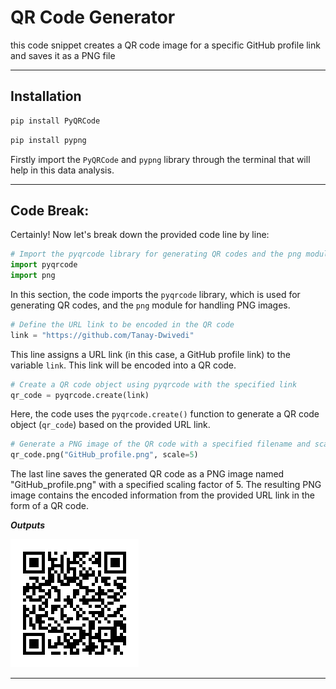 # QR Code Generator

this code snippet creates a QR code image for a specific GitHub profile link and saves it as a PNG file

-----

## Installation

```python
pip install PyQRCode
```
```python
pip install pypng
```
Firstly import the `PyQRCode` and `pypng` library through the terminal that will help in this data analysis.

-----

## Code Break:

Certainly! Now let's break down the provided code line by line:

```python
# Import the pyqrcode library for generating QR codes and the png module for handling PNG images
import pyqrcode
import png
```
In this section, the code imports the `pyqrcode` library, which is used for generating QR codes, and the `png` module for handling PNG images.

```python
# Define the URL link to be encoded in the QR code
link = "https://github.com/Tanay-Dwivedi"
```
This line assigns a URL link (in this case, a GitHub profile link) to the variable `link`. This link will be encoded into a QR code.

```python
# Create a QR code object using pyqrcode with the specified link
qr_code = pyqrcode.create(link)
```
Here, the code uses the `pyqrcode.create()` function to generate a QR code object (`qr_code`) based on the provided URL link.

```python
# Generate a PNG image of the QR code with a specified filename and scale
qr_code.png("GitHub_profile.png", scale=5)
```
The last line saves the generated QR code as a PNG image named "GitHub_profile.png" with a specified scaling factor of 5. The resulting PNG image contains the encoded information from the provided URL link in the form of a QR code.

***Outputs***

![GitHub QR Code](GitHub_profile.png)

-----